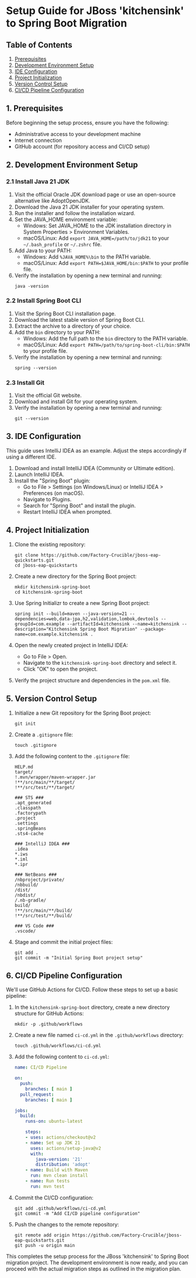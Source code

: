 
# Setup Guide for JBoss 'kitchensink' to Spring Boot Migration

## Table of Contents
1. [Prerequisites](#prerequisites)
2. [Development Environment Setup](#development-environment-setup)
3. [IDE Configuration](#ide-configuration)
4. [Project Initialization](#project-initialization)
5. [Version Control Setup](#version-control-setup)
6. [CI/CD Pipeline Configuration](#cicd-pipeline-configuration)

## 1. Prerequisites <a name="prerequisites"></a>

Before beginning the setup process, ensure you have the following:
- Administrative access to your development machine
- Internet connection
- GitHub account (for repository access and CI/CD setup)

## 2. Development Environment Setup <a name="development-environment-setup"></a>

### 2.1 Install Java 21 JDK

1. Visit the official Oracle JDK download page or use an open-source alternative like AdoptOpenJDK.
2. Download the Java 21 JDK installer for your operating system.
3. Run the installer and follow the installation wizard.
4. Set the JAVA_HOME environment variable:
   - Windows: Set JAVA_HOME to the JDK installation directory in System Properties > Environment Variables.
   - macOS/Linux: Add `export JAVA_HOME=/path/to/jdk21` to your `~/.bash_profile` or `~/.zshrc` file.
5. Add Java to your PATH:
   - Windows: Add `%JAVA_HOME%\bin` to the PATH variable.
   - macOS/Linux: Add `export PATH=$JAVA_HOME/bin:$PATH` to your profile file.
6. Verify the installation by opening a new terminal and running:
   ```
   java -version
   ```

### 2.2 Install Spring Boot CLI

1. Visit the Spring Boot CLI installation page.
2. Download the latest stable version of Spring Boot CLI.
3. Extract the archive to a directory of your choice.
4. Add the `bin` directory to your PATH:
   - Windows: Add the full path to the `bin` directory to the PATH variable.
   - macOS/Linux: Add `export PATH=/path/to/spring-boot-cli/bin:$PATH` to your profile file.
5. Verify the installation by opening a new terminal and running:
   ```
   spring --version
   ```

### 2.3 Install Git

1. Visit the official Git website.
2. Download and install Git for your operating system.
3. Verify the installation by opening a new terminal and running:
   ```
   git --version
   ```

## 3. IDE Configuration <a name="ide-configuration"></a>

This guide uses IntelliJ IDEA as an example. Adjust the steps accordingly if using a different IDE.

1. Download and install IntelliJ IDEA (Community or Ultimate edition).
2. Launch IntelliJ IDEA.
3. Install the "Spring Boot" plugin:
   - Go to File > Settings (on Windows/Linux) or IntelliJ IDEA > Preferences (on macOS).
   - Navigate to Plugins.
   - Search for "Spring Boot" and install the plugin.
   - Restart IntelliJ IDEA when prompted.

## 4. Project Initialization <a name="project-initialization"></a>

1. Clone the existing repository:
   ```
   git clone https://github.com/Factory-Crucible/jboss-eap-quickstarts.git
   cd jboss-eap-quickstarts
   ```

2. Create a new directory for the Spring Boot project:
   ```
   mkdir kitchensink-spring-boot
   cd kitchensink-spring-boot
   ```

3. Use Spring Initializr to create a new Spring Boot project:
   ```
   spring init --build=maven --java-version=21 --dependencies=web,data-jpa,h2,validation,lombok,devtools --groupId=com.example --artifactId=kitchensink --name=kitchensink --description="Kitchensink Spring Boot Migration" --package-name=com.example.kitchensink .
   ```

4. Open the newly created project in IntelliJ IDEA:
   - Go to File > Open.
   - Navigate to the `kitchensink-spring-boot` directory and select it.
   - Click "OK" to open the project.

5. Verify the project structure and dependencies in the `pom.xml` file.

## 5. Version Control Setup <a name="version-control-setup"></a>

1. Initialize a new Git repository for the Spring Boot project:
   ```
   git init
   ```

2. Create a `.gitignore` file:
   ```
   touch .gitignore
   ```

3. Add the following content to the `.gitignore` file:
   ```
   HELP.md
   target/
   !.mvn/wrapper/maven-wrapper.jar
   !**/src/main/**/target/
   !**/src/test/**/target/

   ### STS ###
   .apt_generated
   .classpath
   .factorypath
   .project
   .settings
   .springBeans
   .sts4-cache

   ### IntelliJ IDEA ###
   .idea
   *.iws
   *.iml
   *.ipr

   ### NetBeans ###
   /nbproject/private/
   /nbbuild/
   /dist/
   /nbdist/
   /.nb-gradle/
   build/
   !**/src/main/**/build/
   !**/src/test/**/build/

   ### VS Code ###
   .vscode/
   ```

4. Stage and commit the initial project files:
   ```
   git add .
   git commit -m "Initial Spring Boot project setup"
   ```

## 6. CI/CD Pipeline Configuration <a name="cicd-pipeline-configuration"></a>

We'll use GitHub Actions for CI/CD. Follow these steps to set up a basic pipeline:

1. In the `kitchensink-spring-boot` directory, create a new directory structure for GitHub Actions:
   ```
   mkdir -p .github/workflows
   ```

2. Create a new file named `ci-cd.yml` in the `.github/workflows` directory:
   ```
   touch .github/workflows/ci-cd.yml
   ```

3. Add the following content to `ci-cd.yml`:
   ```yaml
   name: CI/CD Pipeline

   on:
     push:
       branches: [ main ]
     pull_request:
       branches: [ main ]

   jobs:
     build:
       runs-on: ubuntu-latest

       steps:
       - uses: actions/checkout@v2
       - name: Set up JDK 21
         uses: actions/setup-java@v2
         with:
           java-version: '21'
           distribution: 'adopt'
       - name: Build with Maven
         run: mvn clean install
       - name: Run tests
         run: mvn test
   ```

4. Commit the CI/CD configuration:
   ```
   git add .github/workflows/ci-cd.yml
   git commit -m "Add CI/CD pipeline configuration"
   ```

5. Push the changes to the remote repository:
   ```
   git remote add origin https://github.com/Factory-Crucible/jboss-eap-quickstarts.git
   git push -u origin main
   ```

This completes the setup process for the JBoss 'kitchensink' to Spring Boot migration project. The development environment is now ready, and you can proceed with the actual migration steps as outlined in the migration plan.
